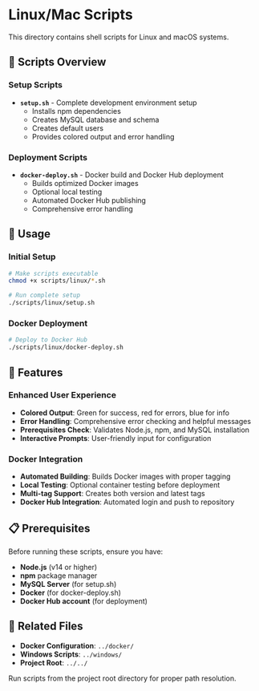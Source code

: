 # Linux/Mac Scripts

This directory contains shell scripts for Linux and macOS systems.

## 📜 Scripts Overview

### Setup Scripts
- **`setup.sh`** - Complete development environment setup
  - Installs npm dependencies
  - Creates MySQL database and schema
  - Creates default users
  - Provides colored output and error handling

### Deployment Scripts
- **`docker-deploy.sh`** - Docker build and Docker Hub deployment
  - Builds optimized Docker images
  - Optional local testing
  - Automated Docker Hub publishing
  - Comprehensive error handling

## 🚀 Usage

### Initial Setup
```bash
# Make scripts executable
chmod +x scripts/linux/*.sh

# Run complete setup
./scripts/linux/setup.sh
```

### Docker Deployment
```bash
# Deploy to Docker Hub
./scripts/linux/docker-deploy.sh
```

## 🔧 Features

### Enhanced User Experience
- **Colored Output**: Green for success, red for errors, blue for info
- **Error Handling**: Comprehensive error checking and helpful messages
- **Prerequisites Check**: Validates Node.js, npm, and MySQL installation
- **Interactive Prompts**: User-friendly input for configuration

### Docker Integration
- **Automated Building**: Builds Docker images with proper tagging
- **Local Testing**: Optional container testing before deployment
- **Multi-tag Support**: Creates both version and latest tags
- **Docker Hub Integration**: Automated login and push to repository

## 📋 Prerequisites

Before running these scripts, ensure you have:
- **Node.js** (v14 or higher)
- **npm** package manager
- **MySQL Server** (for setup.sh)
- **Docker** (for docker-deploy.sh)
- **Docker Hub account** (for deployment)

## 🔗 Related Files
- **Docker Configuration**: `../docker/`
- **Windows Scripts**: `../windows/`
- **Project Root**: `../../`

Run scripts from the project root directory for proper path resolution.
